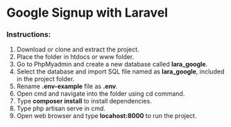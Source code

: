 # Google Signup with Laravel

### Instructions:
1. Download or clone and extract the project.
2. Place the folder in htdocs or www folder.
3. Go to PhpMyadmin and create a new database called **lara_google**.
4. Select the database and import SQL file named as **lara_google**, included in the project folder.
5. Rename **.env-example** file as **.env**.
6. Open cmd and navigate into the folder using cd command.
7. Type **composer install** to install dependencies.
8. Type php artisan serve in cmd.
9. Open web browser and type **locahost:8000** to run the project.

